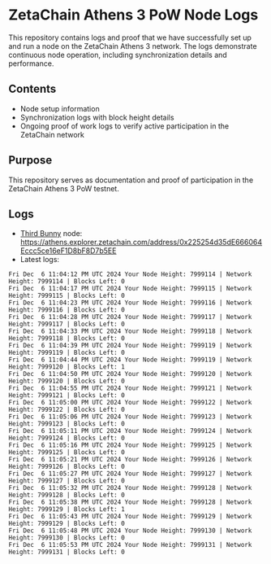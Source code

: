# ZetaChain Athens 3 PoW Node Logs
This repository contains logs and proof that we have successfully set up and run a node on the ZetaChain Athens 3 network. The logs demonstrate continuous node operation, including synchronization details and performance.

## Contents
- Node setup information
- Synchronization logs with block height details
- Ongoing proof of work logs to verify active participation in the ZetaChain network

## Purpose
This repository serves as documentation and proof of participation in the ZetaChain Athens 3 PoW testnet.

## Logs

- [Third Bunny](https://thirdbunny.xyz/) node: https://athens.explorer.zetachain.com/address/0x225254d35dE666064Eccc5ce16eF1D8bF8D7b5EE
- Latest logs:
```
Fri Dec  6 11:04:12 PM UTC 2024 Your Node Height: 7999114 | Network Height: 7999114 | Blocks Left: 0
Fri Dec  6 11:04:17 PM UTC 2024 Your Node Height: 7999115 | Network Height: 7999115 | Blocks Left: 0
Fri Dec  6 11:04:23 PM UTC 2024 Your Node Height: 7999116 | Network Height: 7999116 | Blocks Left: 0
Fri Dec  6 11:04:28 PM UTC 2024 Your Node Height: 7999117 | Network Height: 7999117 | Blocks Left: 0
Fri Dec  6 11:04:33 PM UTC 2024 Your Node Height: 7999118 | Network Height: 7999118 | Blocks Left: 0
Fri Dec  6 11:04:39 PM UTC 2024 Your Node Height: 7999119 | Network Height: 7999119 | Blocks Left: 0
Fri Dec  6 11:04:44 PM UTC 2024 Your Node Height: 7999119 | Network Height: 7999120 | Blocks Left: 1
Fri Dec  6 11:04:50 PM UTC 2024 Your Node Height: 7999120 | Network Height: 7999120 | Blocks Left: 0
Fri Dec  6 11:04:55 PM UTC 2024 Your Node Height: 7999121 | Network Height: 7999121 | Blocks Left: 0
Fri Dec  6 11:05:00 PM UTC 2024 Your Node Height: 7999122 | Network Height: 7999122 | Blocks Left: 0
Fri Dec  6 11:05:06 PM UTC 2024 Your Node Height: 7999123 | Network Height: 7999123 | Blocks Left: 0
Fri Dec  6 11:05:11 PM UTC 2024 Your Node Height: 7999124 | Network Height: 7999124 | Blocks Left: 0
Fri Dec  6 11:05:16 PM UTC 2024 Your Node Height: 7999125 | Network Height: 7999125 | Blocks Left: 0
Fri Dec  6 11:05:21 PM UTC 2024 Your Node Height: 7999126 | Network Height: 7999126 | Blocks Left: 0
Fri Dec  6 11:05:27 PM UTC 2024 Your Node Height: 7999127 | Network Height: 7999127 | Blocks Left: 0
Fri Dec  6 11:05:32 PM UTC 2024 Your Node Height: 7999128 | Network Height: 7999128 | Blocks Left: 0
Fri Dec  6 11:05:38 PM UTC 2024 Your Node Height: 7999128 | Network Height: 7999129 | Blocks Left: 1
Fri Dec  6 11:05:43 PM UTC 2024 Your Node Height: 7999129 | Network Height: 7999129 | Blocks Left: 0
Fri Dec  6 11:05:48 PM UTC 2024 Your Node Height: 7999130 | Network Height: 7999130 | Blocks Left: 0
Fri Dec  6 11:05:53 PM UTC 2024 Your Node Height: 7999131 | Network Height: 7999131 | Blocks Left: 0
```
